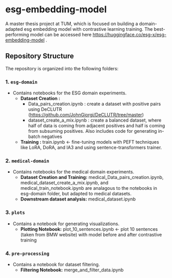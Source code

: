 # esg-embedding-model
A master thesis project at TUM, which is focused on building a domain-adapted esg embedding model with contrastive learning training. The best-performing model can be accessed here https://huggingface.co/esg-x/esg-embedding-model .

## Repository Structure

The repository is organized into the following folders:

### 1. `esg-domain`
- Contains notebooks for the ESG domain experiments.
    - **Dataset Creation :**
        -  Data_pairs_creation.ipynb : create a dataset with positive pairs using DeCLUTR (https://github.com/JohnGiorgi/DeCLUTR/tree/master)
        -  dataset_create_a_mix.ipynb : create a balanced dataset, where half of data is coming from adjacent positives and half is coming from subsuming positives. Also includes code for generating in-batch negatives
    - **Training :** train.ipynb <- fine-tuning models with PEFT techniques like LoRA, DoRA, and IA3 and using sentence-transformers trainer.

### 2. `medical-domain`
- Contains notebooks for the medical domain experiments.
    - **Dataset Creation and Training:** medical_Data_pairs_creation.ipynb, medical_dataset_create_a_mix.ipynb, and medical_train_notebook.ipynb are analagous to the notebooks in esg-domain folder, but adapted to medical datasets.
    - **Downstream dataset analysis:** medical_dataset.ipynb

### 3. `plots`
- Contains a notebook for generating visualizations.
    - **Plotting Notebook:** plot_10_sentences.ipynb <- plot 10 sentences (taken from BMW website) with model before and after contrastive training

### 4. `pre-processing`
- Contains a notebook for dataset filtering.
    - **Filtering Notebook:** merge_and_filter_data.ipynb
